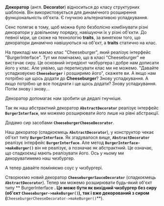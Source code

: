 **Декоратор** (англ. **Decorator**) відноситься до класу структурних шаблонів. Він використовується для динамічного розширення
функціональність об'єкта. Є гнучкою альтернативою успадкування.

Сенс полягає в тому, щоб можна було безболісно комбінувати різні декоратори у довільному порядку,
навішуючи їх у різні об'єкти. До певної міри, це схоже на технологію **traits**, за винятком того,
що декоратори динамічно навішуються на об'єкт, а **traits** статично на клас.

На прикладі ми маємо клас "Cheeseburger", який реалізує інтерфейс "BurgerInterface".
Тут ми помічаємо, що в класі "Cheeseburger" не вистачає сиру. Це основний інгредієнт чизбургера і добре нам дописати
його у клас. Але уявімо, що переписувати клас ми не можемо. "Давайте успадковуємо **`Cheeseburger`** і розширимо його", скажете ви.
А якщо нам потрібно ще щось додати до **Cheeseburger**? Знову успадкування.
А якщо потрібно це все поєднати і ще щось додати? Знову успадкування. Потім знову і знову...

Декоратор допомагає нам зробити це дедалі гнучкіше.

Так як наш абстрактний декоратор **`AbstractDecorator`** реалізує інтерфейс **`BurgerInterface`**,
ми можемо розширювати його лише на рівні абстракції.

Додамо сир засобами **`CheeseburgerCheeseDecorator`**.

Наш декоратор (спадкоємець **`AbstractDecorator`**), у конструктор чекає об'єкт типу **`BurgerInterface`**.
Як згадувалося вище, **`AbstractDecorator`** реалізує інтерфейс **`BurgerInterface`**. Але метод **`BurgerInterface->makeBurger()`**
він не реалізує, а позначає як абстрактний. Це означає, що спадкоємці мають реалізувати його.
Ось у ньому ми декоруватимемо наш чизбургер.

А тепер давайте поміняємо соус у чизбургері.

Створюємо новий декоратор **`CheeseburgerSauceDecorator`** (спадкоємець **`AbstractDecorator`**).
Тепер ми можемо розширювати будь-який об'єкт типу ** BurgerInterface **.
Це може бути як вихідний чизбургер без сиру (об'єкт **`Cheeseburger->makeBurger()`**), так і вже декорований з сиром (**`CheeseburgerCheeseDecorator->makeBurger()`**).